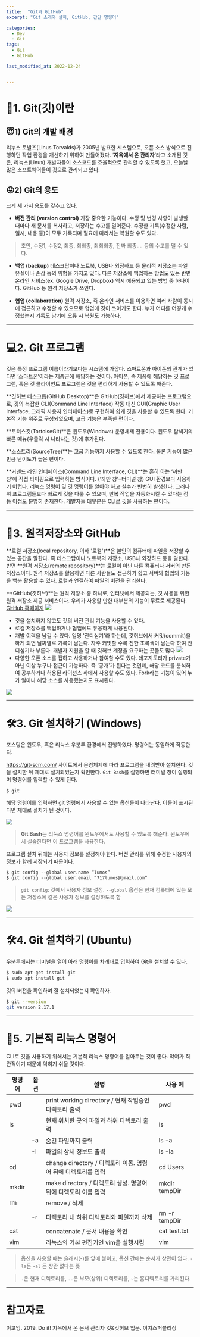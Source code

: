 ```yaml
---
title:  "Git과 GitHub"
excerpt: "Git 소개와 설치, GitHub, 간단 명령어"

categories:
  - Dev
  - Git
tags:
  - Git
  - GitHub

last_modified_at: 2022-12-24


---
```


# 👀1. Git(깃)이란
## 😇1) Git의 개발 배경
리누스 토발즈(Linus Torvalds)가 2005년 발표한 시스템으로, 오픈 소스 방식으로 진행하던 작업 환경을 개선하기 위하여 만들어졌다. ‘**지옥에서 온 관리자**’라고 소개된 깃은, 리눅스(Linux) 개발자들이 소스코드를 효율적으로 관리할 수 있도록 했고, 오늘날 많은 소프트웨어들이 깃으로 관리되고 있다.

## 😛2) Git의 용도
크게 세 가지 용도를 갖추고 있다.
* **버전 관리 (version control)**
가장 중요한 기능이다. 수정 및 변경 사항이 발생할 때마다 새 문서를 복사하고, 저장하는 수고를 덜어준다. 수정한 기록(수정한 사람, 일시, 내용 등)이 모두 기록되며 필요에 따라서는 복원할 수도 있다.
> 초안, 수정1, 수정2, 최종, 최최종, 최최최종, 진짜 최종…. 등의 수고를 덜 수 있다.

* **백업 (backup)**
데스크탑이나 노트북, USB나 외장하드 등 물리적 저장소는 파일 유실이나 손상 등의 위험을 가지고 있다. 다른 저장소에 백업하는 방법도 있는 반면 온라인 서비스(ex. Google Drive, Dropbox) 역시 애용되고 있는 방법 중 하나이다. GitHub 등 원격 저장소가 쓰인다.

* **협업 (collaboration)**
원격 저장소, 즉 온라인 서비스를 이용하면 여러 사람이 동시에 접근하고 수정할 수 있으므로 협업에 깃이 쓰이기도 한다. 누가 어디를 어떻게 수정했는지 기록도 남기에 오류 시 복원도 가능하다.

- - -

# 💻2. Git 프로그램
깃은 특정 프로그램 이름이라기보다는 시스템에 가깝다. 스마트폰과 아이폰의 관계가 있다면 ‘스마트폰’이라는 제품군에 해당하는 것이다. 아이폰, 즉 제품에 해당하는 깃 프로그램, 혹은 깃 클라이언트 프로그램은 깃을 편리하게 사용할 수 있도록 해준다.

**깃허브 데스크톱(GitHub Desktop)**은 GitHub(깃허브)에서 제공하는 프로그램으로, 깃의 복잡한 CLI(Command Line Interface) 작동 대신 GUI(Graphic User Interface, 그래픽 사용자 인터페이스)로 구현하여 쉽게 깃을 사용할 수 있도록 한다. 기본적 기능 위주로 구성되었으며, 고급 기능은 부족한 편이다.

**토터스깃(TortoiseGit)**은 윈도우(Windows) 운영체제 전용이다. 윈도우 탐색기의 빠른 메뉴(우클릭 시 나타나는 것)에 추가된다.

**소스트리(SourceTree)**는 고급 기능까지 사용할 수 있도록 한다. 물론 기능이 많은 만큼 난이도가 높은 편이다.

**커맨드 라인 인터페이스(Command Line Interface, CLI)**는 흔히 아는 ‘까만 창’에 직접 타이핑으로 입력하는 방식이다. (‘까만 창’=터미널 창) GUI 환경보다 사용하기 어렵다. 리눅스 명령어 및 깃 명령어를 알아야 하고 실수가 빈번히 발생한다. 그러나 위 프로그램들보다 빠르게 깃을 다룰 수 있으며, 반복 작업을 자동화시킬 수 있다는 점 등 이점도 분명히 존재한다. 개발자들 대부분은 CLI로 깃을 사용하는 편이다.

- - -

# 📁3. 원격저장소와 GitHub
**로컬 저장소(local repository, 이하 '로컬')**은 본인의 컴퓨터에 파일을 저장할 수 있는 공간을 말한다. 즉 데스크탑이나 노트북의 저장소, USB나 외장하드 등을 말한다.
반면 **원격 저장소(remote repository)**는 로컬이 아닌 다른 컴퓨터나 서버의 만든 저장소이다. 원격 저장소를 활용하면 다른 사람들도 접근하기 쉽고 서버와 협업의 기능을 백분 활용할 수 있다. 로컬과 연결하여 파일의 버전을 관리한다.

**GitHub(깃허브)**는 원격 저장소 중 하나로, 인터넷에서 제공되는, 깃 사용을 위한 원격 저장소 제공 서비스이다. 우리가 사용할 만한 대부분의 기능이 무료로 제공된다.
[GitHub 홈페이지](https://github.com/)
![](https://images.velog.io/images/717lumos/post/30be4e91-da9e-4be4-b0b3-20395437d12d/1_vtwFq9A_DbHUHqfMC4W21A.png)
* 깃을 설치하지 않고도 깃의 버전 관리 기능을 사용할 수 있다. 
* 로컬 저장소를 백업하거나 협업에도 유용하게 사용된다. 
* 개발 이력을 남길 수 있다. 일명 '잔디심기'라 하는데, 깃허브에서 커밋(commit)을 하게 되면 날짜별로 기록이 남는다. 자주 커밋할 수록 진한 초록색이 남는다 하여 잔디심기라 부른다. 개발자 지원을 할 때 깃허브 계정을 요구하는 곳들도 많다
![](https://images.velog.io/images/717lumos/post/ad608061-8855-4512-9bc0-77b7a9d1eba8/contributions_graph.png)
* 다양한 오픈 소스를 접하고 사용하거나 참여할 수도 있다. 레포지토리가 private가 아닌 이상 누구나 접근이 가능하다. 즉 '공개'가 된다는 것인데, 해당 코드를 분석하여 공부하거나 허용된 라이선스 하에서 사용할 수도 있다. Fork라는 기능이 있어 누가 얼마나 해당 소스를 사용했는지도 표시된다.


![](https://images.velog.io/images/717lumos/post/3358b3a3-2ba8-4ea7-bb67-b955cc99e6d0/20211224_082057.jpg)

- - -

# 🛠3. Git 설치하기 (Windows)
포스팅은 윈도우, 혹은 리눅스 우분투 환경에서 진행하였다. 명령어는 동일하게 작동한다.

https://git-scm.com/ 사이트에서 운영체제에 따라 프로그램을 내려받아 설치한다.
깃을 설치한 뒤 제대로 설치되었는지 확인한다.
`Git Bash`를 실행하면 터미널 창이 실행되며 명령어를 입력할 수 있게 된다.

```
$ git
```

해당 명령어를 입력하면 git 명령에서 사용할 수 있는 옵션들이 나타난다. 이들이 표시된다면 제대로 설치가 된 것이다.

![](https://images.velog.io/images/717lumos/post/7268aeb0-1b88-458c-b9fb-9a9ffe3848ea/20211224_072617.jpg)

> **Git Bash**는 리눅스 명령어를 윈도우에서도 사용할 수 있도록 해준다. 윈도우에서 실습한다면 이 프로그램을 사용한다.

프로그램 설치 뒤에는 사용자 정보를 설정해야 한다. 버전 관리를 위해 수정한 사용자의 정보가 함께 저장되기 때문이다.

```
$ git config --global user.name “lumos”
$ git config --global user.email “717lumos@gmail.com”
```

> `git config`: 깃에서 사용자 정보 설정. `--global` 옵션은 현재 컴퓨터에 있는 모든 저장소에 같은 사용자 정보를 설정하도록 함

![](https://images.velog.io/images/717lumos/post/8750f412-d225-4701-946c-9d0c7441be11/20211224_073503.jpg)

- - -
# 🛠4. Git 설치하기 (Ubuntu)
우분투에서는 터미널을 열어 아래 명령어를 차례대로 입력하여 Git을 설치할 수 있다.
```bash
$ sudo apt-get install git
$ sudo apt install git
```

깃의 버전을 확인하며 잘 설치되었는지 확인하자.
```bash
$ git --version
git version 2.17.1
```
- - -

# 🐧5. 기본적 리눅스 명령어
CLI로 깃을 사용하기 위해서는 기본적 리눅스 명령어를 알아두는 것이 좋다. 약어가 직관적이기 때문에 익히기 쉬울 것이다.

| 명령어 | 옵션 | 설명 | 사용 예 |
|-----|-------|--------------------|--------------------|
| pwd || print working directory / 현재 작업중인 디렉토리 출력 | pwd |
| ls || 현재 위치한 곳의 파일과 하위 디렉토리 출력 | ls |
|| -a | 숨긴 파일까지 출력 | ls -a |
|| -l | 파일의 상세 정보도 출력 | ls -la |
| cd || change directory / 디렉토리 이동. 명령어 뒤에 디렉토리를 입력 | cd Users |
| mkdir || make directory / 디렉토리 생성. 명령어 뒤에 디렉토리 이름 입력 | mkdir tempDir
| rm || remove / 삭제 ||
|| -r | 디렉토리 내 하위 디렉토리와 파일까지 삭제 | rm -r tempDir |
| cat || concatenate / 문서 내용을 확인 | cat test.txt |
| vim || 리눅스의 기본 편집기인 vim을 실행시킴 | vim |

> 옵션을 사용할 때는 슬래시(-)를 앞에 붙이고, 옵션 간에는 순서가 상관이 없다. `-la`든 `-al` 든 상관 없다는 뜻

> `.`은 현재 디렉토리를, `..`은 부모(상위) 디렉토리를, `~`는 홈디렉토리를 가리킨다.

- - -

# 참고자료
이고잉. 2019. Do it! 지옥에서 온 문서 관리자 깃&깃허브 입문. 이지스퍼블리싱